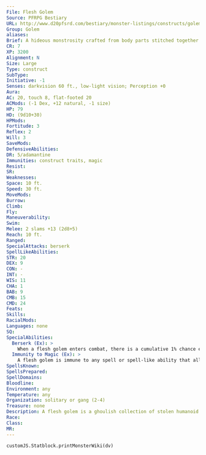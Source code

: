 ```yaml
---
File: Flesh Golem
Source: PFRPG Bestiary
URL: http://www.d20pfsrd.com/bestiary/monster-listings/constructs/golem/flesh-golem
Group: Golem
aliases: 
Brief: A hideous monstrosity crafted from body parts stitched together with thick string, wire, and metal staples lurches to horrific life.
CR: 7
XP: 3200
Alignment: N
Size: Large
Type: construct
SubType: 
Initiative: -1
Senses: darkvision 60 ft., low-light vision; Perception +0
Aura: 
AC: 20, touch 8, flat-footed 20
ACMods: (-1 Dex, +12 natural, -1 size)
HP: 79
HD: (9d10+30)
HPMods: 
Fortitude: 3
Reflex: 2
Will: 3
SaveMods: 
DefensiveAbilities: 
DR: 5/adamantine
Immunities: construct traits, magic
Resist: 
SR: 
Weaknesses: 
Space: 10 ft.
Speed: 30 ft.
MoveMods: 
Burrow: 
Climb: 
Fly: 
Maneuverability: 
Swim: 
Melee: 2 slams +13 (2d8+5)
Reach: 10 ft.
Ranged: 
SpecialAttacks: berserk
SpellLikeAbilities: 
STR: 20
DEX: 9
CON: -
INT: -
WIS: 11
CHA: 1
BAB: 9
CMB: 15
CMD: 24
Feats: 
Skills: 
RacialMods: 
Languages: none
SQ: 
SpecialAbilities:
  Berserk (Ex): >
    When a flesh golem enters combat, there is a cumulative 1% chance each round that its elemental spirit breaks free and the golem goes berserk. The uncontrolled golem goes on a rampage, attacking the nearest living creature or smashing some object smaller than itself if no creature is within reach, then moving on to spread more destruction. The golem's creator, if within 60 feet, can try to regain control by speaking firmly and persuasively to the golem, which requires a DC 19 Charisma check. It takes 1 minute of inactivity by the golem to reset the golem's berserk chance to 0%.
  Immunity to Magic (Ex): >
    A flesh golem is immune to any spell or spell-like ability that allows spell resistance. In addition, certain spells and effects function differently against the creature, as noted below.  • A magical attack that deals cold or fire damage slows a flesh golem (as the slow spell) for 2d6 rounds (no save).  • A magical attack that deals electricity damage breaks any slow effect on the golem and heals 1 point of damage for every 3 points of damage the attack would otherwise deal. If the amount of healing would cause the golem to exceed its full normal hit points, it gains any excess as temporary hit points.  A flesh golem gets no saving throw against attacks that deal electricity damage.
SpellsKnown: 
SpellsPrepared: 
SpellDomains: 
Bloodline: 
Environment: any
Temperature: any
Organization: solitary or gang (2-4)
Treasure: none
Description: A flesh golem is a ghoulish collection of stolen humanoid body parts, stitched together into a single composite form. Its cadaverous flesh has a sickly green or yellowish tint. A flesh golem wears whatever clothing its creator desires, usually just a ragged pair of trousers. It has no possessions and no weapons. A flesh golem stands 8 feet tall and weighs 500 pounds.  A flesh golem cannot speak, although it can emit a hoarse roar of sorts. It walks and moves with a stiffjointed gait, as if not in complete control of its body.  Although most flesh golems are mindless, there are persistent rumors of unusual golems who somehow retain the memories of a previous life. The head (and thus brain) of such flesh golems must be just the right combination of fresh and (in its previous life) strong-willed, and even then luck and chance during the golem's creation seem just as important in retaining the creature's mind.  Certainly most who construct flesh golems prefer mindless slaves over free-willed creations, and as a result intelligent flesh golems are rare indeed.  Construction The pieces of a flesh golem must come from normal humanoid corpses that have not decayed significantly. Assembly requires a minimum of six different bodies-one for each limb, the torso (including head), and the brain. In some cases, more bodies may be necessary. Special unguents and bindings worth 500 gp are also required.  Note that creating a flesh golem requires casting a spell with the evil descriptor.  Flesh Golem CL 8th; Price 20,500 gp Construction Requirements Craft Construct, animate dead, bull's strength, geas/quest, limited wish, creator must be caster level 8th; Skill Craft (leather) or Heal DC 13; Cost 10,500 gp
Race: 
Class: 
MR: 
---
```

```dataviewjs
customJS.Statblock.printMonsterWiki(dv)
```
